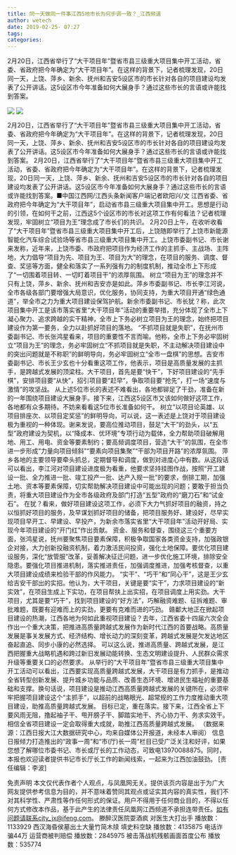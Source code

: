 ```yaml
---
title: 同一天做同一件事江西5地市长为何步调一致？_江西频道
author: wetech
date: 2019-02-25- 07:27
tags: 
categories: 
---
```

2月20日，江西省举行了“大干项目年”暨省市县三级重大项目集中开工活动，省委、省政府把今年确定为“大干项目年”。在这样的背景下，记者梳理发现，20日同一天，上饶、萍乡、新余、抚州和吉安5设区市的市长针对各自的项目建设均发表了公开讲话。这5设区市今年准备如何大展身手？通过这些市长的言语或许能找到答案。
<!-- more -->
                
<img align="center" border="0" src="http://p2.ifengimg.com/a/2019_09/c515b4e443ba080_size163_w500_h737.jpg" />
                
<img align="center" border="0" src="http://p2.ifengimg.com/a/2016/0810/204c433878d5cf9size1_w16_h16.png" />
                
            
2月20日，江西省举行了“大干项目年”暨省市县三级重大项目集中开工活动，省委、省政府把今年确定为“大干项目年”。在这样的背景下，记者梳理发现，20日同一天，上饶、萍乡、新余、抚州和吉安5设区市的市长针对各自的项目建设均发表了公开讲话。这5设区市今年准备如何大展身手？通过这些市长的言语或许能找到答案。
2月20日，江西省举行了“大干项目年”暨省市县三级重大项目集中开工活动，省委、省政府把今年确定为“大干项目年”。在这样的背景下，记者梳理发现，20日同一天，上饶、萍乡、新余、抚州和吉安5设区市的市长针对各自的项目建设均发表了公开讲话。这5设区市今年准备如何大展身手？通过这些市长的言语或许能找到答案。■中国江西网/江西头条新闻客户端记者欧阳兴/文
江西省委、省政府把今年确定为“大干项目年”，启动省市县三级重大项目集中开工。思想是行动的引领，在如何干之前，江西这5个设区市的市长对这项工作有何看法？记者梳理发现，牢固树立“项目为王”理念成了市长们的共识。
2月20日上午，在收听收看了“大干项目年”暨省市县三级重大项目集中开工后，上饶随即举行了上饶市新能源智能化汽车综合试验场等省市县三级重大项目集中开工。上饶市委副书记、市长谢来发称，近年来，上饶市委、市政府把项目作为经济工作的主抓手、主战场、主阵地，大力倡导“项目为先、项目为王、项目为大”的理念，在项目的服务、调度、督查、奖惩等方面，健全和落实了一系列强有力的制度机制，推动全市上下形成了“一切围着项目转、一切盯着项目干”的浓厚氛围。
树立“项目为王”的理念并不只有上饶，萍乡、新余、抚州和吉安亦是如此。萍乡市委副书记、市长李江河说，全市各级各部门要增强大局意识，优化服务，协同支持，为重大项目开通“绿色通道”，举全市之力为重大项目建设保驾护航。新余市委副书记、市长犹？称，此次项目集中开工是该市落实省里“大干项目年”活动的重要举措，充分体现了全市上下凝心聚力、追求跨越的实干精神，全市上下务必树立项目为王的理念，始终把项目建设作为第一要务，全力以赴抓好项目的落地。
“不抓项目就是失职”，在抚州市委副书记、市长张鸿星看来，项目的重要性不言而喻。他称，全市上下务必牢固树立“项目为王”的理念，务必牢固树立“不抓项目就是失职，不主动解决项目建设中的突出问题就是不称职”的鲜明导向，务必牢固树立“全市一盘棋”的思想。吉安市委副书记、市长王少玄也十分看重这项工作，他表示，项目是高质量发展的主抓手，是跨越式发展的顶梁柱。大干项目，首先是要“快干”，下好项目建设的“先手棋”，安排项目要“从快”，招引项目要“赶早”，争取项目要“抢先”，打一场“速度与激情”的攻坚战。
从上述5位市长的表述不难看出，各地都铆足了干劲，准备在新的一年围绕项目建设大展身手。接下来，江西这5设区市又该如何做好这项工作，各地都有众多期待。不妨来看看这5位市长准备如何干。
树立“以项目论英雄、以项目排座次、以项目定奖惩”的鲜明导向，可以说，这一表述是上饶对于项目建设极为重视的一种体现。谢来发说，要高位推动项目，鼓足“大干”的劲头，以“五型”政府建设为契机，以“降成本、优环境”专项行动为载体，全力帮助项目破解用地、用工、用电、资金等要素制约；要高频调度项目，营造“大干”的氛围，在全市进一步形成“力量向项目倾斜”“要素向项目集聚”“干部为项目开路”的浓厚氛围。
萍乡各地的主要领导要牵头抓总，定期督导和调度，做到对进度心中有数。从这段话可以看出，李江河对项目建设进度极为看重，他要求坚持挂图作战，按照“开工建设一批、全力推进一批、竣工投产一批、达产入规一批”的要求，倒排工期，加强土地、资本等要素保障，切实帮助解决项目建设中可能出现的问题；要敢于担当负责，将重大项目建设作为全市各级政府及部门打造“五型”政府的“磨刀石”和“试金石”。
在犹？看来，做好项目建设这项工作，必须下大力气抓好项目的融资，持之以恒抓好项目的服务，及早谋划抓好项目的储备，把项目服务好、建设好，尽早实现项目早开工、早建设、早投产，为新余市落实省里“大干项目年”活动开好局、实现今年项目建设的“开门红”作出贡献。
资金、服务和督查，围绕这三个重要方面，张鸿星说，抚州要聚焦项目要素保障，积极争取国家各类资金支持，加强政银企对接，大力创新投融资机制，着力激活民间投资，强化土地保障。要优化项目建设服务，深化“放管服”改革，妥善解决征迁问题，进一步优化施工环境，排除安全隐患。要强化项目推进机制，落实推进责任，加强调度推进，加强考核督查，以重大项目建设成绩来检验干部的作风能力。
“实干”、“巧干”和“同心干”，这是王少玄给吉安干部出的实招。他认为，大干项目，关键是要“实干”，力求项目建设的“新实效”，在项目生成上下实功，在项目帮扶上出实招，在项目调度上用实劲。大干项目，尤其是要“巧干”，找到项目建设的“好方法”，巧解融资难题、征拆难题、审批难题，既要有迎难而上的实劲，更要有克难而进的巧劲。
赣鄱大地正在掀起项目建设的热潮，江西各地为何如此重视项目建设？去年，江西省委十四届六次全会作出一个重大决策，把推进高质量跨越式发展作为新时代江西的首要战略。高质量发展是事关发展方式、经济结构、增长动力的深刻变革，跨越式发展是欠发达地区奋起直追、同步小康的必然选择。
可以这么说，推进高质量、跨越式发展，是江西把握重大战略机遇和跨过新旧发展动能转换、生态文明建设提升、人民群众需求升级等重要关口的必然要求。
从举行的“大干项目年”暨省市县三级重大项目集中开工活动可以看出，江西要实现高质量跨越式发展，大干项目是有力抓手，是推动全省转型创新发展、提升城乡功能与品质、改善生态环境、增进民生福祉的重要基础和支撑。换句话说，项目建设是推动江西高质量跨越式发展的关键所在，必须牢牢把握项目建设这个“主抓手”，以超前的战略眼光、超常规的工作力度推动重大项目建设，助推高质量跨越式发展。
目标已定，重在落实。接下来，江西全省上下要风雨无阻，撸起袖子干、甩开膀子干、脚踏实地干、齐心协力干、务求实效干。相信全省项目建设一定会取得重大成就，助推江西高质量跨越式发展。
（数据来源：江西日报大江大数据研究中心，均来自媒体公开报道，未经本人审阅）
信息日报倾力打造推出的“政事一周”和“市(厅)长一周”栏目已受广泛关注和好评，如果您想了解哪位市委书记、市长或厅长的工作动态，可致电13970088875。同时，本报也欢迎读者提供书记市长厅长工作的新闻线索，一起来为江西加油鼓劲。
[责任编辑：李波]
            
免责声明
本文仅代表作者个人观点，与凤凰网无关。提供该页内容是出于为广大网友提供参考信息为目的，并不意味着赞同其观点或证实其内容的真实性，我们不对其科学性、严肃性等作任何形式的保证。用户不得用于任何商业目的，不得以任何方式修改本作品，基于此产生的法律责任凤凰网江西频道不承担连带责任。如有问题请联系city_jx@ifeng.com。
滕醉汉医院耍酒疯 对医生大打出手
播放数：1133929
西汉海昏侯墓出土大量竹简木牍 填史料空缺
播放数：4135875
电话诈骗44万 运营商被判赔偿
播放数：2845975
被击落战机残骸画面首度公布
播放数：535774
